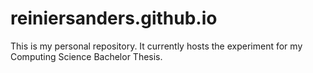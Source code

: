 # reiniersanders.github.io

This is my personal repository. It currently hosts the experiment for my Computing Science Bachelor Thesis.
